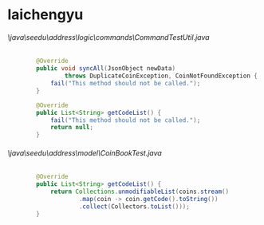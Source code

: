 # laichengyu
###### \java\seedu\address\logic\commands\CommandTestUtil.java
``` java
        @Override
        public void syncAll(JsonObject newData)
                throws DuplicateCoinException, CoinNotFoundException {
            fail("This method should not be called.");
        }

        @Override
        public List<String> getCodeList() {
            fail("This method should not be called.");
            return null;
        }
```
###### \java\seedu\address\model\CoinBookTest.java
``` java
        @Override
        public List<String> getCodeList() {
            return Collections.unmodifiableList(coins.stream()
                    .map(coin -> coin.getCode().toString())
                    .collect(Collectors.toList()));
        }
```
